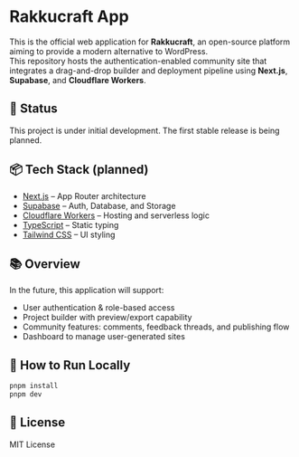 # Rakkucraft App

This is the official web application for **Rakkucraft**, an open-source platform aiming to provide a modern alternative to WordPress.  
This repository hosts the authentication-enabled community site that integrates a drag-and-drop builder and deployment pipeline using **Next.js**, **Supabase**, and **Cloudflare Workers**.

## 🚧 Status

This project is under initial development. The first stable release is being planned.

## 📦 Tech Stack (planned)

- [Next.js](https://nextjs.org/) – App Router architecture
- [Supabase](https://supabase.com/) – Auth, Database, and Storage
- [Cloudflare Workers](https://developers.cloudflare.com/workers/) – Hosting and serverless logic
- [TypeScript](https://www.typescriptlang.org/) – Static typing
- [Tailwind CSS](https://tailwindcss.com/) – UI styling

## 📚 Overview

In the future, this application will support:

- User authentication & role-based access
- Project builder with preview/export capability
- Community features: comments, feedback threads, and publishing flow
- Dashboard to manage user-generated sites

## 🧪 How to Run Locally

```bash
pnpm install
pnpm dev
```

## 📜 License

MIT License
